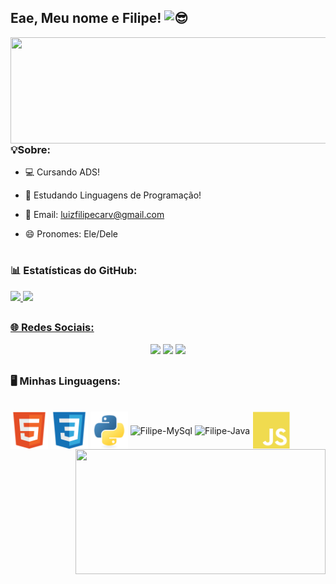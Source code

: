 ## Eae, Meu nome e Filipe!  <img src="https://fonts.gstatic.com/s/e/notoemoji/latest/1f60e/512.gif" alt="😎" width="32" height="32">

<img align="right" src="https://github.com/Anmol-Baranwal/Cool-GIFs-For-GitHub/assets/74038190/80728820-e06b-4f96-9c9e-9df46f0cc0a5" width="600" height="170" />

### 💡Sobre:

- 💻 Cursando ADS!
  
- 📖 Estudando Linguagens de Programação!
  
- 📧 Email: luizfilipecarv@gmail.com
  
- 😄 Pronomes: Ele/Dele

#

### 📊 Estatísticas do GitHub:
<div align="left">
  <a href="https://github.com/filipecarv">
  <img height="160em" src="https://github-readme-stats.vercel.app/api?username=filipecarv&show_icons=true&theme=dark&include_all_commits=true&count_private=true"/>
  <img height="160em" src="https://github-readme-stats.vercel.app/api/top-langs/?username=filipecarv&layout=compact&langs_count=7&theme=dark&exclude_repo=github-readme-stats,simple-HigherHRNet-analysis"/>
</div>


##
### 🌐 Redes Sociais:
<div align="center">
  <a href="https://www.instagram.com/filipe_carvalho16" target="_blank"><img src="https://img.shields.io/badge/Instagram-E4405F?style=for-the-badge&logo=instagram&logoColor=white" target="_blank"></a>
  <a href="https://www.linkedin.com/in/filipe-carvalho-pereira" target="_blank"><img src="https://img.shields.io/badge/-LinkedIn-%230077B5?style=for-the-badge&logo=linkedin&logoColor=white" target="_blank"></a>
  <a href = "mailto:luizfilipecarv@gmail.com"><img src="https://img.shields.io/badge/-Gmail-%23333?style=for-the-badge&logo=gmail&logoColor=white" target="_blank"></a>

</div>
  
##
### 🖥️ Minhas Linguagens:
<div style="display: inline_block"><br>
  <img align="center" alt="Filipe-HTML" height="60" width="60" src="https://raw.githubusercontent.com/devicons/devicon/master/icons/html5/html5-original.svg">
  <img align="center" alt="Filipe-CSS" height="60" width="60" src="https://raw.githubusercontent.com/devicons/devicon/master/icons/css3/css3-original.svg">
  <img align="center" alt="Filipe-Python" height="60" width="60" src="https://raw.githubusercontent.com/devicons/devicon/master/icons/python/python-original.svg">
  <img align="center" alt="Filipe-MySql" height="60" width="60" src="https://cdn.jsdelivr.net/gh/devicons/devicon@latest/icons/mysql/mysql-original.svg">
  <img align="center" alt="Filipe-Java" height="60" width="60" src="https://cdn.jsdelivr.net/gh/devicons/devicon@latest/icons/java/java-plain.svg">
  <img align="center" alt="Filipe-JS" height="60" width="60" src="https://raw.githubusercontent.com/devicons/devicon/master/icons/javascript/javascript-plain.svg">
  
  <img align="right" src="https://user-images.githubusercontent.com/74038190/212749695-a6817c5a-a794-462b-afca-1b5ce7dd5e63.gif" width="400" height="200">
</div>
